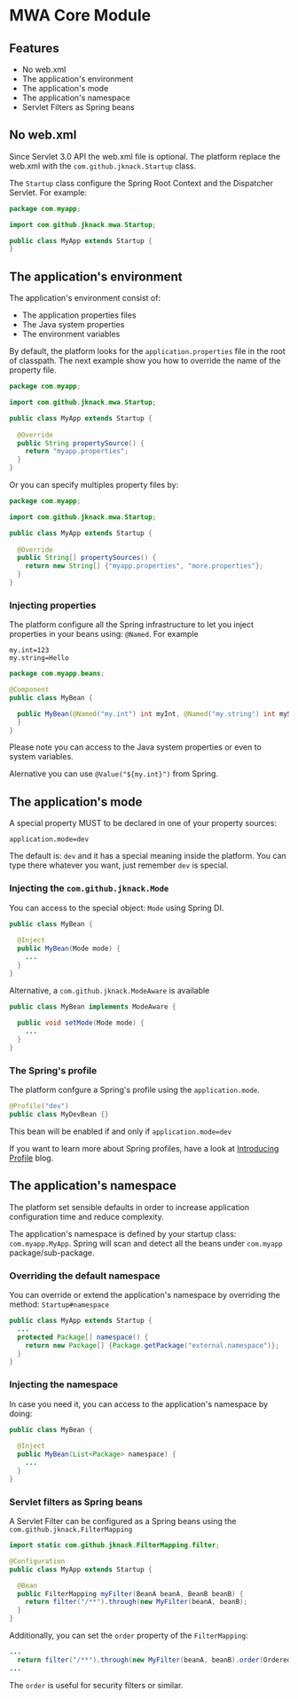 # MWA Core Module

## Features
* No web.xml
* The application's environment
* The application's mode
* The application's namespace
* Servlet Filters as Spring beans

## No web.xml
Since Servlet 3.0 API the web.xml file is optional. The platform replace the web.xml with the ```com.github.jknack.Startup``` class.

The ```Startup``` class configure the Spring Root Context and the Dispatcher Servlet. For example:

```java
package com.myapp;

import com.github.jknack.mwa.Startup;

public class MyApp extends Startup {
}
```

## The application's environment
The application's environment consist of:
 * The application properties files
 * The Java system properties
 * The environment variables

By default, the platform looks for the ```application.properties``` file in the root of classpath. The next example show you how to override the name of the property file.

```java
package com.myapp;

import com.github.jknack.mwa.Startup;

public class MyApp extends Startup {
  
  @Override
  public String propertySource() {
    return "myapp.properties";
  }
}
```

Or you can specify multiples property files by:

```java
package com.myapp;

import com.github.jknack.mwa.Startup;

public class MyApp extends Startup {
  
  @Override
  public String[] propertySources() {
    return new String[] {"myapp.properties", "more.properties"};
  }
}
```

### Injecting properties
The platform configure all the Spring infrastructure to let you inject properties in your beans using: ```@Named```. For example

```properties
my.int=123
my.string=Hello
```

```java
package com.myapp.beans;

@Component
public class MyBean {

  public MyBean(@Named("my.int") int myInt, @Named("my.string") int myString) {
  }
}
```

Please note you can access to the Java system properties or even to system variables.

Alernative you can use ```@Value("${my.int}")``` from Spring.

## The application's mode
A special property MUST to be declared in one of your property sources:

```properties
application.mode=dev
```

The default is: ```dev``` and it has a special meaning inside the platform. You can type there whatever you want, just remember ```dev``` is special.

### Injecting the ```com.github.jknack.Mode```
You can access to the special object: ```Mode``` using Spring DI.

```java
public class MyBean {
 
  @Inject
  public MyBean(Mode mode) {
    ...
  }
}
```
Alternative, a ```com.github.jknack.ModeAware``` is available

```java
public class MyBean implements ModeAware {
 
  public void setMode(Mode mode) {
    ...
  }
}
```


### The Spring's  profile
The platform confgure a Spring's profile using the ```application.mode```.

```java
@Profile("dev")
public class MyDevBean {}
```

This bean will be enabled if and only if ```application.mode=dev```

If you want to learn more about Spring profiles, have a look at [Introducing Profile](http://blog.springsource.org/2011/02/14/spring-3-1-m1-introducing-profile/) blog.

## The application's namespace
The platform set sensible defaults in order to increase application configuration time and reduce complexity.

The application's namespace is defined by your startup class: ```com.myapp.MyApp```.
Spring will scan and detect all the beans under ```com.myapp``` package/sub-package.

### Overriding the default namespace
You can override or extend the application's namespace by overriding the method: ```Startup#namespace```

```java
public class MyApp extends Startup {
  ...
  protected Package[] namespace() {
    return new Package[] {Package.getPackage("external.namespace")};
  }
}
```

### Injecting the namespace
In case you need it, you can access to the application's namespace by doing:

```java
public class MyBean {
 
  @Inject
  public MyBean(List<Package> namespace) {
    ...
  }
}
```

### Servlet filters as Spring beans
A Servlet Filter can be configured as a Spring beans using the ```com.github.jknack.FilterMapping```

```java
import static com.github.jknack.FilterMapping.filter;

@Configuration
public class MyApp extends Startup {

  @Bean
  public FilterMapping myFilter(BeanA beanA, BeanB beanB) {
    return filter("/**").through(new MyFilter(beanA, beanB);
  }
}
```

Additionally, you can set the ```order``` property of the ```FilterMapping```:

```java
...
  return filter("/**").through(new MyFilter(beanA, beanB).order(Ordered.HIGHEST_PRECEDENCE);
...
```

The ```order``` is useful for security filters or similar.